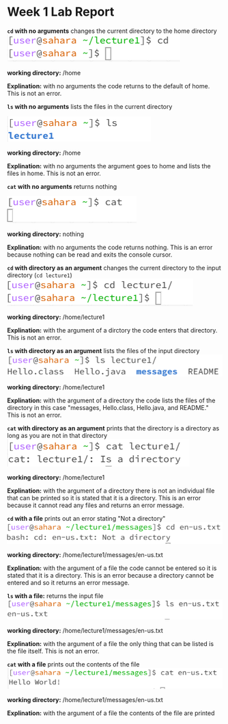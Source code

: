 # Week 1 Lab Report
**`cd` with no arguments** changes the current directory to the home directory
![Image](cd_alone.png)

**working directory:** /home

**Explination:** with no arguments the code returns to the default of home. This is not an error.


**`ls` with no arguments** lists the files in the current directory

![Image](ls_alone.png)

**working directory:** /home

**Explination:** with no arguments the argument goes to home and lists the files in home. This is not an error.

**`cat` with no arguments** returns nothing

![Image](cat_alone.png)

**working directory:** nothing

**Explination:** with no arguments the code returns nothing. This is an error because nothing can be read and exits the console cursor.

**`cd` with directory as an argument** changes the current directory to the input directory (`cd lecture1`)
![Image](cd_directory.png)

**working directory:** /home/lecture1

**Explination:** with the argument of a dirctory the code enters that directory. This is not an error.

**`ls` with directory as an argument** lists the files of the input directory
![Image](ls_directory.png)

**working directory:** /home/lecture1

**Explination:** with the argument of a directory the code lists the files of the directory in this case "messages, Hello.class, Hello.java, and README." This is not an error.

**`cat` with directory as an argument** prints that the directory is a directory as long as you are not in that directory
![Image](cat_directory.png)

**working directory:** /home/lecture1

**Explination:** with the argument of a directory there is not an individual file that can be printed so it is stated that it is a directory. This is an error because it cannot read any files and returns an error message.

**`cd` with a file** prints out an error stating "Not a directory"
![Image](cd_file.png)

**working directory:** /home/lecture1/messages/en-us.txt

**Explination:** with the argument of a file the code cannot be entered so it is stated that it is a directory. This is an error because a directory cannot be entered and so it returns an error message.

**`ls` with a file:** returns the input file
![Image](ls_file.png)

**working directory:** /home/lecture1/messages/en-us.txt

**Explination:** with the argument of a file the only thing that can be listed is the file itself. This is not an error.

**`cat` with a file** prints out the contents of the file
![Image](cat_file.png)

**working directory:** /home/lecture1/messages/en-us.txt

**Explination:** with the argument of a file the contents of the file are printed

